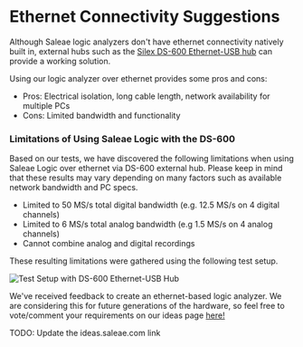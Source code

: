 # Ethernet Connectivity Suggestions

Although Saleae logic analyzers don't have ethernet connectivity natively built in, external hubs such as the [Silex DS-600 Ethernet-USB hub](https://www.silextechnology.com/connectivity-solutions/device-connectivity/ds-600) can provide a working solution.

Using our logic analyzer over ethernet provides some pros and cons:

* Pros: Electrical isolation, long cable length, network availability for multiple PCs
* Cons: Limited bandwidth and functionality

### Limitations of Using Saleae Logic with the DS-600

Based on our tests, we have discovered the following limitations when using Saleae Logic over ethernet via DS-600 external hub. Please keep in mind that these results may vary depending on many factors such as available network bandwidth and PC specs.

* Limited to 50 MS/s total digital bandwidth \(e.g. 12.5 MS/s on 4 digital channels\)
* Limited to 6 MS/s total analog bandwidth \(e.g 1.5 MS/s on 4 analog channels\)
* Cannot combine analog and digital recordings

These resulting limitations were gathered using the following test setup.

![Test Setup with DS-600 Ethernet-USB Hub](../../.gitbook/assets/ethernet-usb.png)

We've received feedback to create an ethernet-based logic analyzer. We are considering this for future generations of the hardware, so feel free to vote/comment your requirements on our ideas page [here!](https://ideas.saleae.com/ideas/SALEAE-I-174#1)

TODO: Update the ideas.saleae.com link



